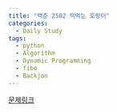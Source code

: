 ```yaml
---
title: "백준 2502 떡먹는 호랑이"
categories:
  - Daily Study
tags:
  - python
  - Algorithm
  - Dynamic Programming
  - fibo
  - Backjon
---
```



[문제링크](https://www.acmicpc.net/problem/2502)


<script src="https://gist.github.com/d62841c7940d64628d86ad804d358a0a.js"></script>